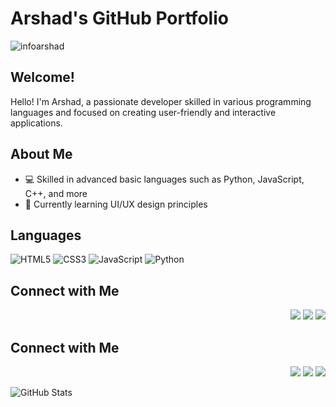 # Arshad's GitHub Portfolio
<p align="left"> <img src="https://komarev.com/ghpvc/?username=infoarshad&label=Profile%20views&color=0e75b6&style=flat" alt="infoarshad" /> </p>

## Welcome!

Hello! I'm Arshad, a passionate developer skilled in various programming languages and focused on creating user-friendly and interactive applications.



## About Me
- 💻 Skilled in advanced basic languages such as Python, JavaScript, C++, and more
- 🌱 Currently learning UI/UX design principles

## Languages
<div> 

![HTML5](https://img.shields.io/badge/html5-%23E34F26.svg?style=for-the-badge&logo=html5&logoColor=white)
![CSS3](https://img.shields.io/badge/css3-%231572B6.svg?style=for-the-badge&logo=css3&logoColor=white)
![JavaScript](https://img.shields.io/badge/javascript-%23323330.svg?style=for-the-badge&logo=javascript&logoColor=%23F7DF1E)
![Python](https://img.shields.io/badge/Python-3776AB?style=for-the-badge&logo=python&logoColor=white)

## Connect with Me
<p align="right">
<a href="https://linkedin.com/in/infoarshad"><img src="https://img.shields.io/badge/-Arshad-blue?style=flat-square&logo=Linkedin&logoColor=white&link=https://linkedin.com/in/infoarshad/"></a>
<a href="https://github.com/infoarshad"><img src="https://img.shields.io/github/followers/infoarshad?label=follow&style=social"></a>
<a href="https://github.com/infoarshad"><img src="https://img.shields.io/badge/Made%20By-Arshad-orange"></a>
</p>

</div>

## Connect with Me
<p align="right">
<a href="https://linkedin.com/in/infoarshad"><img src="https://img.shields.io/badge/-Arshad-blue?style=flat-square&logo=Linkedin&logoColor=white&link=https://linkedin.com/in/infoarshad/"></a>
<a href="https://github.com/infoarshad"><img src="https://img.shields.io/github/followers/infoarshad?label=follow&style=social"></a>
<a href="https://github.com/infoarshad"><img src="https://img.shields.io/badge/Made%20By-Arshad-orange"></a>
</p>

![GitHub Stats](https://github-readme-stats.vercel.app/api?username=arshad&show_icons=true&theme=radical)
